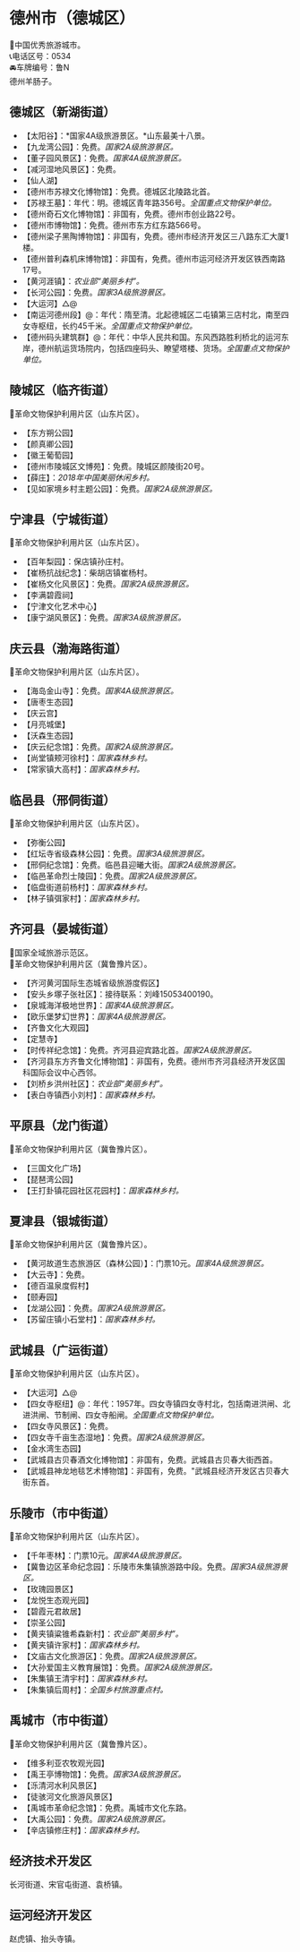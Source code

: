 # 德州市（德城区）  
🏅中国优秀旅游城市。   
📞电话区号：0534  
🚘车牌编号：鲁N  
德州羊肠子。   

## 德城区（新湖街道）  
* 【太阳谷】：*国家4A级旅游景区。*山东最美十八景。   
* 【九龙湾公园】：免费。*国家2A级旅游景区。*  
* 【董子园风景区】：免费。*国家4A级旅游景区。*  
* 【减河湿地风景区】：免费。   
* 【仙人湖】  
* 【德州市苏禄文化博物馆】：免费。德城区北陵路北首。   
* 【苏禄王墓】：年代：明。德城区青年路356号。*全国重点文物保护单位。*   
* 【德州奇石文化博物馆】：非国有，免费。德州市创业路22号。   
* 【德州市博物馆】：免费。德州市东方红东路566号。   
* 【德州梁子黑陶博物馆】：非国有，免费。德州市经济开发区三八路东汇大厦1楼。   
* 【德州普利森机床博物馆】：非国有，免费。德州市运河经济开发区铁西南路17号。   
* 【黄河涯镇】：*农业部“美丽乡村”。*  
* 【长河公园】：免费。*国家3A级旅游景区。*  
* 【大运河】△@  
* 【南运河德州段】@：年代：隋至清。北起德城区二屯镇第三店村北，南至四女寺枢纽，长约45千米。*全国重点文物保护单位。*   
* 【德州码头建筑群】@：年代：中华人民共和国。东风西路胜利桥北的运河东岸，德州航运货场院内，包括四座码头、瞭望塔楼、货场。*全国重点文物保护单位。*   

## 陵城区（临齐街道）  
🚩革命文物保护利用片区（山东片区）。   
* 【东方朔公园】  
* 【颜真卿公园】  
* 【徽王葡萄园】  
* 【德州市陵城区文博苑】：免费。陵城区颜陵街20号。   
* 【薛庄】：*2018年中国美丽休闲乡村。*  
* 【见如家境乡村主题公园】：免费。*国家2A级旅游景区。*  

## 宁津县（宁城街道）  
🚩革命文物保护利用片区（山东片区）。   
* 【百年梨园】：保店镇孙庄村。   
* 【崔杨抗战纪念】：柴胡店镇崔杨村。   
* 【崔杨文化风景区】：免费。*国家2A级旅游景区。*  
* 【李满碧霞祠】  
* 【宁津文化艺术中心】  
* 【康宁湖风景区】：免费。*国家3A级旅游景区。*  

## 庆云县（渤海路街道）  
🚩革命文物保护利用片区（山东片区）。   
* 【海岛金山寺】：免费。*国家4A级旅游景区。*  
* 【唐枣生态园】  
* 【庆云宫】  
* 【月亮城堡】  
* 【沃森生态园】  
* 【庆云纪念馆】：免费。*国家2A级旅游景区。*  
* 【尚堂镇颊河徐村】：*国家森林乡村。*  
* 【常家镇大高村】：*国家森林乡村。*  

## 临邑县（邢侗街道）  
🚩革命文物保护利用片区（山东片区）。   
* 【弥衡公园】  
* 【红坛寺省级森林公园】：免费。*国家3A级旅游景区。*  
* 【邢侗纪念馆】：免费。临邑县迎曦大街。*国家2A级旅游景区。*  
* 【临邑革命烈士陵园】：免费。*国家2A级旅游景区。*  
* 【临盘街道前杨村】：*国家森林乡村。*  
* 【林子镇弭家村】：*国家森林乡村。*  

## 齐河县（晏城街道）  
🚩国家全域旅游示范区。   
🚩革命文物保护利用片区（冀鲁豫片区）。   
* 【齐河黄河国际生态城省级旅游度假区】  
* 【安头乡塚子张社区】：接待联系：刘峰15053400190。   
* 【泉城海洋极地世界】：*国家4A级旅游景区。*  
* 【欧乐堡梦幻世界】：*国家4A级旅游景区。*  
* 【齐鲁文化大观园】  
* 【定慧寺】  
* 【时传祥纪念馆】：免费。齐河县迎宾路北首。*国家2A级旅游景区。*  
* 【齐河县东方齐鲁文化博物馆】：非国有，免费。德州市齐河县经济开发区国科国际会议中心西邻。   
* 【刘桥乡洪州社区】：*农业部“美丽乡村”。*  
* 【表白寺镇西小刘村】：*国家森林乡村。*  

## 平原县（龙门街道）  
🚩革命文物保护利用片区（冀鲁豫片区）。   
* 【三国文化广场】  
* 【琵琶湾公园】  
* 【王打卦镇花园社区花园村】：*国家森林乡村。*  

## 夏津县（银城街道）  
🚩革命文物保护利用片区（冀鲁豫片区）。   
* 【黄河故道生态旅游区（森林公园）】：门票10元。*国家4A级旅游景区。*  
* 【大云寺】：免费。   
* 【德百温泉度假村】  
* 【颐寿园】  
* 【龙湖公园】：免费。*国家2A级旅游景区。*  
* 【苏留庄镇小石堂村】：*国家森林乡村。*  

## 武城县（广运街道）  
🚩革命文物保护利用片区（山东片区）。   
* 【大运河】△@
* 【四女寺枢纽】@：年代：1957年。四女寺镇四女寺村北，包括南进洪闸、北进洪闸、节制闸、四女寺船闸。*全国重点文物保护单位。*   
* 【四女寺风景区】：免费。   
* 【四女寺千亩生态湿地】：免费。*国家2A级旅游景区。*  
* 【金水湾生态园】  
* 【武城县古贝春酒文化博物馆】：非国有，免费。武城县古贝春大街西首。   
* 【武城县神龙地毯艺术博物馆】：非国有，免费。"武城县经济开发区古贝春大街东首。   

## 乐陵市（市中街道）  
🚩革命文物保护利用片区（山东片区）。   
* 【千年枣林】：门票10元。*国家4A级旅游景区。*  
* 【冀鲁边区革命纪念园】：乐陵市朱集镇旅游路中段。免费。*国家3A级旅游景区。*  
* 【玫瑰园景区】  
* 【龙悦生态观光园】  
* 【碧霞元君故居】  
* 【崇圣公园】  
* 【黄夹镇粱锥希森新村】：*农业部“美丽乡村”。*  
* 【黄夹镇许家村】：*国家森林乡村。*  
* 【文庙古文化旅游区】：免费。*国家2A级旅游景区。*  
* 【大孙爱国主义教育展馆】：免费。*国家2A级旅游景区。*  
* 【朱集镇王清宇村】：*国家森林乡村。*  
* 【朱集镇后周村】：*全国乡村旅游重点村。*    

## 禹城市（市中街道）  
🚩革命文物保护利用片区（冀鲁豫片区）。   
* 【维多利亚农牧观光园】  
* 【禹王亭博物馆】：免费。*国家3A级旅游景区。*  
* 【泺清河水利风景区】  
* 【徒骇河文化旅游风景区】  
* 【禹城市革命纪念馆】：免费。禹城市文化东路。   
* 【大禹公园】：免费。*国家2A级旅游景区。*  
* 【辛店镇修庄村】：*国家森林乡村。*  
  
## 经济技术开发区  
长河街道、宋官屯街道、袁桥镇。   

## 运河经济开发区  
赵虎镇、抬头寺镇。   